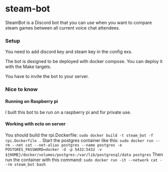 # steam-bot
SteamBot is a Discord bot that you can use when you want to compare steam games between all current voice chat attendees.



### Setup
You need to add discord key and steam key in the config exs.

The bot is designed to be deployed with docker compose.
You can deploy it with the Make targets.

You have to invite the bot to your server.

### Nice to know

#### Running on Raspberry pi
I built this bot to be run on a raspberry pi and for private use.

#### Working with ecto on server
You should build the rpi.Dockerfile: `sudo docker build -t steam_bot -f rpi.Dockerfile .`
Start the postgres container like this: `sudo docker run --rm --net cat --net-alias postgres --name postgres -e POSTGRES_PASSWORD=docker -d -p 5432:5432 -v ${HOME}/docker/volumes/postgres:/var/lib/postgresql/data postgres`
Then run the container with this command: `sudo docker run -it --network cat --rm steam_bot bash`